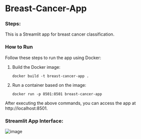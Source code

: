 # Breast-Cancer-App

### Steps:
This is a Streamlit app for breast cancer classification.

### How to Run

Follow these steps to run the app using Docker:

1. Build the Docker image:
   ```
   docker build -t breast-cancer-app .

2. Run a container based on the image:
    ```
    docker run -p 8501:8501 breast-cancer-app
After executing the above commands, you can access the app at http://localhost:8501.

### Streamlit App Interface:
![image](https://github.com/Daremitsu1/Breast-Cancer-App/assets/54842807/5f31964e-ae67-4664-aaf9-51edc12e9db3)
